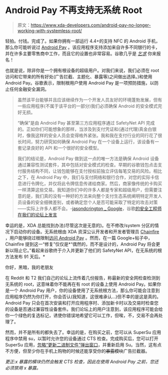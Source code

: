 # Android Pay 不再支持无系统 Root

> 原文：<https://www.xda-developers.com/android-pay-no-longer-working-with-systemless-root/>

轻拍。付钱。完成了。如果你拥有一部运行 4.4+的支持 NFC 的 Android 手机，那么你可能听说过 [Android Pay](http://officialandroid.blogspot.com/2015/09/tap-pay-done.html) 。该应用程序支持添加来自许多不同银行的卡，并在许多主要零售商中工作，而且它的设置也非常容易。谷歌几乎是 *[乞求](https://www.android.com/pay/tap-10-rewards/terms-and-conditions/)* 你来报名！

也就是说，除非你是一个拥有根设备的超级用户。对我们来说，我们必须在 root 访问和它带来的所有好处(广告拦截、主题化、暴露等)之间做出选择。)和使用 Android Pay。谷歌表示，限制根用户使用 Android Pay 是一项预防措施，以防止任何金融安全漏洞。

> 虽然该平台能够并且应该继续作为一个开发人员友好的环境蓬勃发展，但有一些应用程序(不属于该平台的一部分)我们必须确保 Android 的安全模式完好无损。
> 
> “确保”是由 Android Pay 甚至第三方应用程序通过 SafetyNet API 完成的。正如你们可能想象的那样，当涉及到支付凭证和(通过代理)真金白银时，像我这样的安全人员会变得格外紧张。我和我在支付行业的同行花了很长时间，努力研究如何确保 Android Pay 在一个设备上运行，该设备有一套记录良好的 API 和一个很好的安全模型。
> 
> 我们的结论是，Android Pay 做到这一点的唯一方法是确保 Android 设备通过兼容性测试套件，其中包括对安全模式的检查。早期的谷歌钱包点击支付服务结构不同，让钱包能够在支付授权前独立评估每笔交易的风险。相比之下，在 Android Pay 中，我们与支付网络和银行合作，对您的实际卡信息进行令牌化，并仅将此令牌信息传递给商家。然后，商家像传统的卡购买一样清算这些交易。我知道你们中的许多人都是专家和超级用户，但需要注意的是，我们真的没有一种好的方法来向整个支付生态系统阐明特定开发人员设备的安全细微差别，或者确定您个人是否可能采取了特定的攻击对策——实际上许多人都不会。-[jasondcrington _ Google](http://forum.xda-developers.com/member.php?u=6957306)，谷歌[的安全工程师在我们的论坛上发言](http://www.xda-developers.com/google-security-engineer-explains-issues-with-root-and-android-pay-in-the-xda-forums/)

幸运的是，XDA 总能找到办法(尽管这次是无意的)。在不修改/system 分区的情况下启动你的设备。无系统根由 XDA 资深公认开发者和开发者管理员 [Chainfire](http://forum.xda-developers.com/member.php?u=631273) ，用户能够绕过根限制[访问 Android Pay](https://www.reddit.com/r/Android/comments/3qu3zk/chainfire_systemless_root_experiment/cwiezgg) 。然而，在一篇 Google+帖子中，Chainfire 提到这一“修复”仅仅是*“偶然的，而不是设计的，Android Pay 将会更新以阻止它。”看起来谷歌终于介入并更新了他们的 SafetyNet API，在无系统的根方法发布 91 天后。*

你好，黑暗，我的老朋友

在 Reddit 和 T2 我们自己的论坛上流传着几份报告，称最新的安全网检查检测到无系统的 root，这意味着你不能再在有 root 的设备上使用 Android Pay。如果你是一个 Android Pay 用户，你的设备使用了无系统根方法，那么你可能会注意到应用程序仍然为你打开，你会否认(我知道，这很难承认...)但不幸的是这是真的。Android Pay 只会在首次安装和打开应用程序时、添加新卡时以及交易时检查您的设备是否通过兼容性设备套件。我们论坛上的用户注意到，该应用程序可能会给你一个绿色的复选标记，诱使你错误地希望它可以工作，但唉，不，交易不会再处理了。

然而，并不是所有的都失去了。幸运的是，在购买之前，您可以从 SuperSu 应用程序中禁用 su，以暂时允许您的设备通过 CTS 检查。完成购买后，您可以打开 SuperSu 应用，[忽略“更新二进制文件”弹出窗口](http://forum.xda-developers.com/showpost.php?p=65053125&postcount=250)，并重新启用 Su。当然，这有点不方便，但至少你在手机上购物的时候还能享受你的~~暴露模块~~广告拦截器。

*更正:x 暴露的模块仍然会触发 CTS 检查，因此在使用 Android Pay 之前，您还必须禁用 x 暴露。*